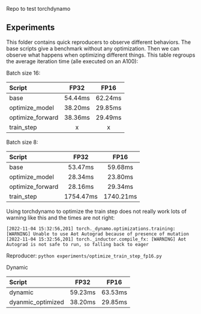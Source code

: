 Repo to test torchdynamo

## Experiments

This folder contains quick reproducers to observe different behaviors. The base scripts give a benchmark without any optimization. Then we can observe what happens when optimizing different things. This table regroups the average iteration time (alle executed on an A100):

Batch size 16:

| Script | FP32 | FP16 |
|:--|:-:|:-:|
| base | 54.44ms | 62.24ms |
| optimize_model | 38.20ms | 29.85ms |
| optimize_forward | 38.36ms | 29.49ms |
| train_step | x | x |

Batch size 8:

| Script | FP32 | FP16 |
|:--|:-:|:-:|
| base | 53.47ms | 59.68ms |
| optimize_model | 28.34ms | 23.80ms |
| optimize_forward | 28.16ms | 29.34ms |
| train_step | 1754.47ms | 1740.21ms |

Using torchdynamo to optimize the train step does not really work lots of warning like this and the times are not right:

```
[2022-11-04 15:32:56,201] torch._dynamo.optimizations.training: [WARNING] Unable to use Aot Autograd because of presence of mutation
[2022-11-04 15:32:56,201] torch._inductor.compile_fx: [WARNING] Aot Autograd is not safe to run, so falling back to eager
```

Reproducer: `python experiments/optimize_train_step_fp16.py`

Dynamic

| Script | FP32 | FP16 |
|:--|:-:|:-:|
| dynamic | 59.23ms | 63.53ms |
| dyanmic_optimized | 38.20ms | 29.85ms |
